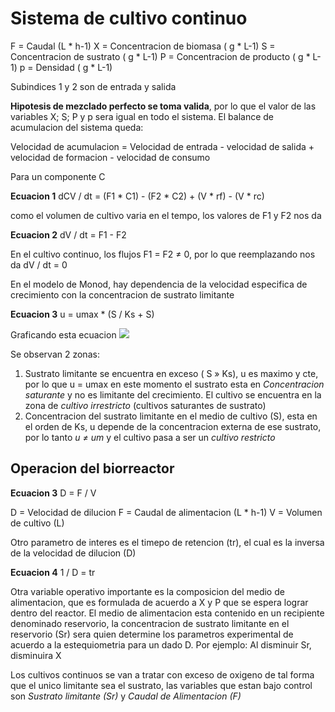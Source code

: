 # Sistema de cultivo continuo
F = Caudal (L * h-1)
X = Concentracion de biomasa ( g * L-1)
S = Concentracion de sustrato ( g * L-1)
P = Concentracion de producto ( g * L-1)
p = Densidad ( g * L-1)

Subindices 1 y 2 son de entrada y salida

**Hipotesis de mezclado perfecto se toma valida**, por lo que el valor de las variables X; S; P y p sera igual en todo el sistema.
 El balance de acumulacion del sistema queda:

Velocidad de acumulacion = Velocidad de entrada - velocidad de salida + velocidad de formacion - velocidad de consumo

Para un componente C

**Ecuacion 1**
dCV / dt = (F1 * C1) - (F2 * C2) + (V * rf) - (V * rc)

como el volumen de cultivo varia en el tempo, los valores de F1 y F2 nos da

**Ecuacion 2**
dV / dt = F1 - F2

En el cultivo continuo, los flujos F1 = F2 ≠ 0, por lo que reemplazando nos da
dV / dt = 0

En el modelo de Monod, hay dependencia de la velocidad especifica de crecimiento con la concentracion de sustrato limitante

**Ecuacion 3**
u = umax * (S / Ks + S)

Graficando esta ecuacion 
![](https://i.imgur.com/WIsOxKB.png)

Se observan 2 zonas:
1. Sustrato limitante se encuentra en exceso ( S » Ks), u es maximo y cte, por lo que u = umax en este momento el sustrato esta en *Concentracion saturante* y no es limitante del crecimiento. El cultivo se encuentra en la zona de *cultivo irrestricto* (cultivos saturantes de sustrato)
2.  Concentracion del sustrato limitante en el medio de cultivo (S), esta en el orden de Ks, u depende de la concentracion externa de ese sustrato, por lo tanto *u ≠ um*  y el cultivo pasa a ser un *cultivo restricto*

## Operacion del biorreactor

**Ecuacion 3**
D = F / V

D = Velocidad de dilucion 
F = Caudal de alimentacion  (L * h-1)
V = Volumen de cultivo (L) 

Otro parametro de interes es el timepo de retencion (tr), el cual es la inversa de la velocidad de dilucion (D)

**Ecuacion 4**
1 / D = tr

Otra variable operativo importante es la composicion del medio de alimentacion, que es formulada de acuerdo a X y P que se espera lograr dentro del reactor.
El medio de alimentacion esta contenido en un recipiente denominado reservorio, la concentracion de sustrato limitante en el reservorio (Sr) sera quien determine los parametros experimental de acuerdo a la estequiometria para un dado D.
Por ejemplo: Al disminuir Sr, disminuira X

Los cultivos continuos se van a tratar con exceso de oxigeno de tal forma que el unico limitante sea el sustrato, las variables que estan bajo control son *Sustrato limitante (Sr)* y *Caudal de Alimentacion (F)* 